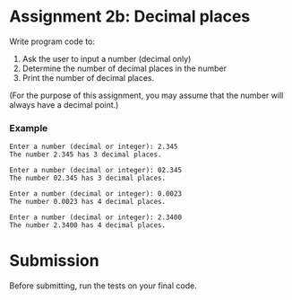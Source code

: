# Assignment 2b: Decimal places

Write program code to:

1. Ask the user to input a number (decimal only)
2. Determine the number of decimal places in the number
3. Print the number of decimal places.

(For the purpose of this assignment, you may assume that the number will always have a decimal point.)

### Example

    Enter a number (decimal or integer): 2.345
    The number 2.345 has 3 decimal places.
      
    Enter a number (decimal or integer): 02.345
    The number 02.345 has 3 decimal places.
      
    Enter a number (decimal or integer): 0.0023
    The number 0.0023 has 4 decimal places.
      
    Enter a number (decimal or integer): 2.3400
    The number 2.3400 has 4 decimal places.

# Submission

Before submitting, run the tests on your final code.
